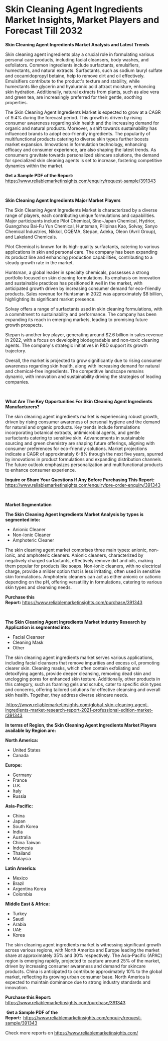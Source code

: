<p><h1>Skin Cleaning Agent Ingredients Market Insights, Market Players and Forecast Till 2032</h1></p><p><strong>Skin Cleaning Agent Ingredients Market Analysis and Latest Trends</strong></p>
<p><p>Skin cleaning agent ingredients play a crucial role in formulating various personal care products, including facial cleansers, body washes, and exfoliators. Common ingredients include surfactants, emulsifiers, humectants, and natural extracts. Surfactants, such as sodium lauryl sulfate and cocamidopropyl betaine, help to remove dirt and oil effectively. Emulsifiers contribute to the product's texture and stability, while humectants like glycerin and hyaluronic acid attract moisture, enhancing skin hydration. Additionally, natural extracts from plants, such as aloe vera and green tea, are increasingly preferred for their gentle, soothing properties.</p><p>The Skin Cleaning Agent Ingredients Market is expected to grow at a CAGR of 9.4% during the forecast period. This growth is driven by rising consumer awareness regarding skin health and the increasing demand for organic and natural products. Moreover, a shift towards sustainability has influenced brands to adopt eco-friendly ingredients. The popularity of multifunctional products catering to diverse skin types further boosts market expansion. Innovations in formulation technology, enhancing efficacy and consumer experience, are also shaping the latest trends. As consumers gravitate towards personalized skincare solutions, the demand for specialized skin cleaning agents is set to increase, fostering competitive dynamics within the market.</p></p>
<p><strong>Get a Sample PDF of the Report:&nbsp;</strong> <a href="https://www.reliablemarketinsights.com/enquiry/request-sample/391343?utm_campaign=1789&utm_medium=2&utm_source=Github&utm_content=ia&utm_term=16012025&utm_id=skin-cleaning-agent-ingredients">https://www.reliablemarketinsights.com/enquiry/request-sample/391343</a></p>
<p>&nbsp;</p>
<p><strong>Skin Cleaning Agent Ingredients Major Market Players</strong></p>
<p><p>The Skin Cleaning Agent Ingredients Market is characterized by a diverse range of players, each contributing unique formulations and capabilities. Major participants include Pilot Chemical, Sino-Japan Chemical, Hydrior, Guangzhou Bai-Fu Yun Chemical, Huntsman, Pilipinas Kao, Solvay, Sanyo Chemical Industries, Nikkol, OQEMA, Stepan, Adeka, Oleon (Avril Group), and Lakeland Chemicals.</p><p>Pilot Chemical is known for its high-quality surfactants, catering to various applications in skin and personal care. The company has been expanding its product line and enhancing production capabilities, contributing to a steady growth rate in the market.</p><p>Huntsman, a global leader in specialty chemicals, possesses a strong portfolio focused on skin cleaning formulations. Its emphasis on innovation and sustainable practices has positioned it well in the market, with anticipated growth driven by increasing consumer demand for eco-friendly products. Sales revenue for Huntsman in 2022 was approximately $8 billion, highlighting its significant market presence.</p><p>Solvay offers a range of surfactants used in skin cleaning formulations, with a commitment to sustainability and performance. The company has been expanding its reach in emerging markets, leading to promising future growth prospects.</p><p>Stepan is another key player, generating around $2.6 billion in sales revenue in 2022, with a focus on developing biodegradable and non-toxic cleaning agents. The company's strategic initiatives in R&D support its growth trajectory.</p><p>Overall, the market is projected to grow significantly due to rising consumer awareness regarding skin health, along with increasing demand for natural and chemical-free ingredients. The competitive landscape remains dynamic, with innovation and sustainability driving the strategies of leading companies.</p></p>
<p>&nbsp;</p>
<p><strong>What Are The Key Opportunities For Skin Cleaning Agent Ingredients Manufacturers?</strong></p>
<p><p>The skin cleaning agent ingredients market is experiencing robust growth, driven by rising consumer awareness of personal hygiene and the demand for natural and organic products. Key trends include formulations incorporating botanical extracts, antimicrobial agents, and gentle surfactants catering to sensitive skin. Advancements in sustainable sourcing and green chemistry are shaping future offerings, aligning with consumer preferences for eco-friendly solutions. Market projections indicate a CAGR of approximately 6-8% through the next five years, spurred by innovations in product formulations and expanding distribution channels. The future outlook emphasizes personalization and multifunctional products to enhance consumer experience.</p></p>
<p><strong>Inquire or Share Your Questions If Any Before Purchasing This Report:</strong> <a href="https://www.reliablemarketinsights.com/enquiry/pre-order-enquiry/391343?utm_campaign=1789&utm_medium=2&utm_source=Github&utm_content=ia&utm_term=16012025&utm_id=skin-cleaning-agent-ingredients">https://www.reliablemarketinsights.com/enquiry/pre-order-enquiry/391343</a></p>
<p>&nbsp;</p>
<p><strong>Market Segmentation</strong></p>
<p><strong>The Skin Cleaning Agent Ingredients Market Analysis by types is segmented into:</strong></p>
<p><ul><li>Anionic Cleaner</li><li>Non-Ionic Cleaner</li><li>Amphoteric Cleaner</li></ul></p>
<p><p>The skin cleaning agent market comprises three main types: anionic, non-ionic, and amphoteric cleaners. Anionic cleaners, characterized by negatively charged surfactants, effectively remove dirt and oils, making them popular for products like soaps. Non-ionic cleaners, with no electrical charge, provide a milder option that is less irritating, often used in sensitive skin formulations. Amphoteric cleaners can act as either anionic or cationic depending on the pH, offering versatility in formulations, catering to various skin types and cleansing needs.</p></p>
<p><strong>Purchase this Report:&nbsp;</strong><a href="https://www.reliablemarketinsights.com/purchase/391343?utm_campaign=1789&utm_medium=2&utm_source=Github&utm_content=ia&utm_term=16012025&utm_id=skin-cleaning-agent-ingredients">https://www.reliablemarketinsights.com/purchase/391343</a></p>
<p>&nbsp;</p>
<p><strong>The Skin Cleaning Agent Ingredients Market Industry Research by Application is segmented into:</strong></p>
<p><ul><li>Facial Cleanser</li><li>Cleaning Mask</li><li>Other</li></ul></p>
<p><p>The skin cleaning agent ingredients market serves various applications, including facial cleansers that remove impurities and excess oil, promoting clearer skin. Cleaning masks, which often contain exfoliating and detoxifying agents, provide deeper cleansing, removing dead skin and unclogging pores for enhanced skin texture. Additionally, other products in this category, such as foaming gels and scrubs, cater to specific skin types and concerns, offering tailored solutions for effective cleansing and overall skin health. Together, they address diverse skincare needs.</p></p>
<p><a href="https://www.reliablemarketinsights.com/global-skin-cleaning-agent-ingredients-market-research-report-2021-professional-edition-market-r391343?utm_campaign=1789&utm_medium=2&utm_source=Github&utm_content=ia&utm_term=16012025&utm_id=skin-cleaning-agent-ingredients">&nbsp;https://www.reliablemarketinsights.com/global-skin-cleaning-agent-ingredients-market-research-report-2021-professional-edition-market-r391343</a></p>
<p><strong>In terms of Region, the Skin Cleaning Agent Ingredients Market Players available by Region are:</strong></p>
<p>
    <p> <strong> North America: </strong>
        <ul>
            <li>United States</li>
            <li>Canada</li>
        </ul>
        </p> 
    <p> <strong> Europe: </strong>
        <ul>
            <li>Germany</li>
            <li>France</li>
            <li>U.K.</li>
            <li>Italy</li>
            <li>Russia</li>
        </ul>
        </p> 
    <p> <strong> Asia-Pacific: </strong>
        <ul>
            <li>China</li>
            <li>Japan</li>
            <li>South Korea</li>
            <li>India</li>
            <li>Australia</li>
            <li>China Taiwan</li>
            <li>Indonesia</li>
            <li>Thailand</li>
            <li>Malaysia</li>
        </ul>
        </p> 
    <p> <strong> Latin America: </strong>
        <ul>
            <li>Mexico</li>
            <li>Brazil</li>
            <li>Argentina Korea</li>
            <li>Colombia</li>
        </ul>
        </p> 
    <p> <strong> Middle East & Africa: </strong>
        <ul>
            <li>Turkey</li>
            <li>Saudi</li>
            <li>Arabia</li>
            <li>UAE</li>
            <li>Korea</li>
        </ul>
    </p>
    </p>
<p><p>The skin cleaning agent ingredients market is witnessing significant growth across various regions, with North America and Europe leading the market share at approximately 35% and 30% respectively. The Asia-Pacific (APAC) region is emerging rapidly, projected to capture around 25% of the market, driven by increasing consumer awareness and demand for skincare products. China is anticipated to contribute approximately 10% to the global market, reflecting its growing urban consumer base. North America is expected to maintain dominance due to strong industry standards and innovation.</p></p>
<p><strong>Purchase this Report: </strong><a href="https://www.reliablemarketinsights.com/purchase/391343?utm_campaign=1789&utm_medium=2&utm_source=Github&utm_content=ia&utm_term=16012025&utm_id=skin-cleaning-agent-ingredients">https://www.reliablemarketinsights.com/purchase/391343</a></p>
<p>&nbsp;<strong>Get a Sample PDF of the Report:&nbsp;&nbsp;</strong><a href="https://www.reliablemarketinsights.com/enquiry/request-sample/391343?utm_campaign=1789&utm_medium=2&utm_source=Github&utm_content=ia&utm_term=16012025&utm_id=skin-cleaning-agent-ingredients">https://www.reliablemarketinsights.com/enquiry/request-sample/391343</a></p>
<p><strong></strong></p>
<p>Check more reports on <a href="https://www.reliablemarketinsights.com/?utm_campaign=1789&utm_medium=2&utm_source=Github&utm_content=ia&utm_term=16012025&utm_id=skin-cleaning-agent-ingredients">https://www.reliablemarketinsights.com/</a></p>
